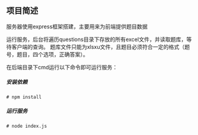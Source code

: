 ## 项目简述
服务器使用express框架搭建，主要用来为前端提供题目数据

运行服务，后台将遍历questions目录下存放的所有excel文件，并读取题库，等待客户端的查询。
题库文件只能为xlsxu文件，且题目必须符合一定的格式（题号，题目，四个选项，正确答案）。

在后端目录下cmd运行以下命令即可运行服务：
##### 安装依赖
```# npm install```
##### 运行服务
```# node index.js```
